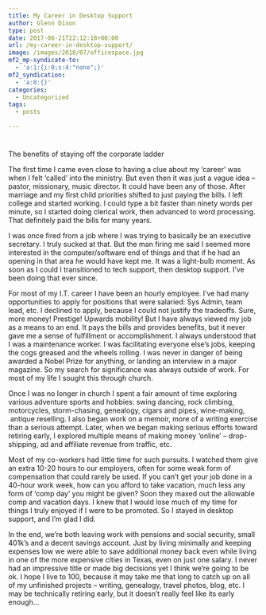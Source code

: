 ```yaml
---
title: My Career in Desktop Support
author: Glenn Dixon
type: post
date: 2017-06-21T22:12:18+00:00
url: /my-career-in-desktop-support/
image: /images/2018/07/officespace.jpg
mf2_mp-syndicate-to:
  - 'a:1:{i:0;s:4:"none";}'
mf2_syndication:
  - 'a:0:{}'
categories:
  - Uncategorized
tags:
  - posts

---
```

#

The benefits of staying off the corporate ladder

The first time I came even close to having a clue about my &#8216;career&#8217; was when I felt &#8216;called&#8217; into the ministry. But even then it was just a vague idea &#8211; pastor, missionary, music director. It could have been any of those. After marriage and my first child priorities shifted to just paying the bills. I left college and started working. I could type a bit faster than ninety words per minute, so I started doing clerical work, then advanced to word processing. That definitely paid the bills for many years.

I was once fired from a job where I was trying to basically be an executive secretary. I truly sucked at that. But the man firing me said I seemed more interested in the computer/software end of things and that if he had an opening in that area he would have kept me. It was a light-bulb moment. As soon as I could I transitioned to tech support, then desktop support. I&#8217;ve been doing that ever since.

For most of my I.T. career I have been an hourly employee. I&#8217;ve had many opportunities to apply for positions that were salaried: Sys Admin, team lead, etc. I declined to apply, because I could not justify the tradeoffs. Sure, more money! Prestige! Upwards mobility! But I have always viewed my job as a means to an end. It pays the bills and provides benefits, but it never gave me a sense of fulfillment or accomplishment. I always understood that I was a maintenance worker. I was facilitating everyone else&#8217;s jobs, keeping the cogs greased and the wheels rolling. I was never in danger of being awarded a Nobel Prize for anything, or landing an interview in a major magazine. So my search for significance was always outside of work. For most of my life I sought this through church.

Once I was no longer in church I spent a fair amount of time exploring various adventure sports and hobbies: swing dancing, rock climbing, motorcycles, storm-chasing, genealogy, cigars and pipes, wine-making,  antique reselling. I also began work on a memoir, more of a writing exercise than a serious attempt. Later, when we began making serious efforts toward retiring early, I explored multiple means of making money &#8216;online&#8217; &#8211; drop-shipping, ad and affiliate revenue from traffic, etc.

Most of my co-workers had little time for such pursuits. I watched them give an extra 10-20 hours to our employers, often for some weak form of compensation that could rarely be used. If you can&#8217;t get your job done in a 40-hour work week, how can you afford to take vacation, much less any form of &#8216;comp day&#8217; you might be given? Soon they maxed out the allowable comp and vacation days. I knew that I would lose much of my time for things I truly enjoyed if I were to be promoted. So I stayed in desktop support, and I&#8217;m glad I did.

In the end, we&#8217;re both leaving work with pensions and social security, small 401k&#8217;s and a decent savings account. Just by living minimally and keeping expenses low we were able to save additional money back even while living in one of the more expensive cities in Texas, even on just one salary. I never had an impressive title or made big decisions yet I think we&#8217;re going to be ok. I hope I live to 100, because it may take me that long to catch up on all of my unfinished projects &#8211; writing, genealogy, travel photos, blog, etc. I may be technically retiring early, but it doesn&#8217;t really feel like its early enough&#8230;
